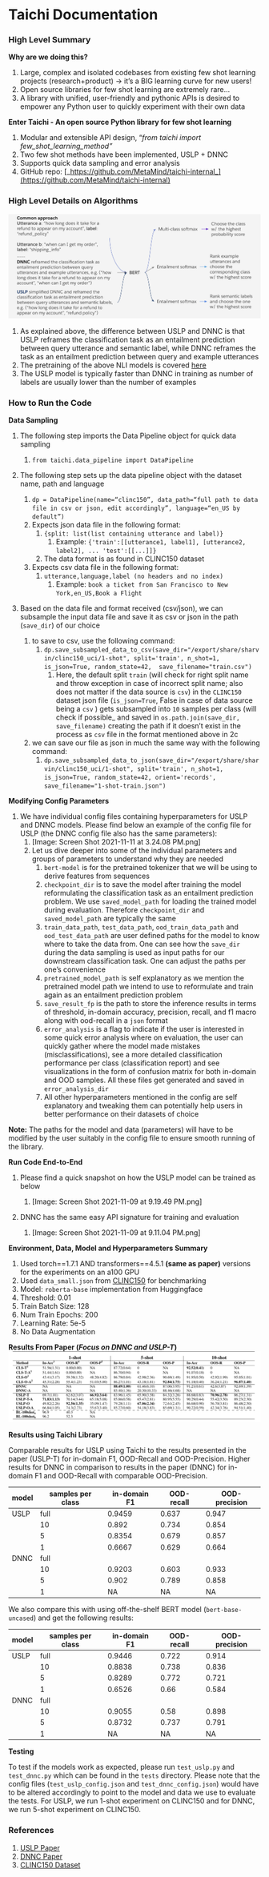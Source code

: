 # Taichi Documentation

### High Level Summary

**Why are we doing this?**

1. Large, complex and isolated codebases from existing few shot learning projects (research+product) → it’s a BIG learning curve for new users!
2. Open source libraries for few shot learning are extremely rare...
3. A library with unified, user-friendly and pythonic APIs is desired to empower any Python user to quickly experiment with their own data

**Enter Taichi - An open source Python library for few shot learning**

1. Modular and extensible API design, “*from taichi import few_shot_learning_method”*
2. Two few shot methods have been implemented, USLP + DNNC
3. Supports quick data sampling and error analysis
4. GitHub repo: [_https://github.com/MetaMind/taichi-internal_](https://github.com/MetaMind/taichi-internal)

### High Level Details on Algorithms

![Algorithms](./readme/USLP_and_DNNC.png)
1. As explained above, the difference between USLP and DNNC is that USLP reframes the classification task as an entailment prediction between query utterance and semantic label, while DNNC reframes the task as an entailment prediction between query and example utterances
2. The pretraining of the above NLI models is covered [here](https://github.com/salesforce/DNNC-few-shot-intent)
3. The USLP model is typically faster than DNNC in training as number of labels are usually lower than the number of examples

### How to Run the Code

**Data Sampling**

1. The following step imports the Data Pipeline object for quick data sampling
    1. `from taichi.data_pipeline import DataPipeline`
2. The following step sets up the data pipeline object with the dataset name, path and language

    1. `dp = DataPipeline(name=“clinc150”, data_path=“full path to data file in csv or json, edit accordingly”, language=“en_US by default”)`
    2. Expects json data file in the following format:
        1. `{split: list(list containing utterance and label)}`
            1. Example: `{'train':[[utterance1, label1], [utterance2, label2], ... 'test':[[...]]}`
        2. The data format is as found in CLINC150 dataset
    3. Expects csv data file in the following format:
        1. `utterance,language,label (no headers and no index)`
            1. Example: `book a ticket from San Francisco to New York,en_US,Book a Flight`
1. Based on the data file and format received (csv/json), we can subsample the input data file and save it as csv or json in the path (`save_dir`) of our choice
    1. to save to csv, use the following command:
        1. `dp.save_subsampled_data_to_csv(save_dir="/export/share/sharvin/clinc150_uci/1-shot", split='train', n_shot=1, is_json=True, random_state=42,  save_filename="train.csv")`
            1. Here, the default split `train`  (will check for right split name and throw exception in case of incorrect split name; also does not matter if the data source is `csv`) in the `CLINC150` dataset json file (`is_json=True`, False in case of data source being a `csv` ) gets subsampled into `10` samples per class (will check if possible_ and saved in `os.path.join(save_dir, save_filename)`  creating the path if it doesn’t exist in the process as `csv` file in the format mentioned above in 2c
    2. we can save our file as json in much the same way with the following command:
        1. `dp.save_subsampled_data_to_json(save_dir="/export/share/sharvin/clinc150_uci/1-shot", split='train', n_shot=1, is_json=True, random_state=42, orient='records', save_filename="1-shot-train.json")`

**Modifying Config Parameters**

1. We have individual config files containing hyperparameters for USLP and DNNC models. Please find below an example of the config file for USLP (the DNNC config file also has the same parameters):
    1. [Image: Screen Shot 2021-11-11 at 3.24.08 PM.png]
    2. Let us dive deeper into some of the individual parameters and groups of parameters to understand why they are needed
        1. `bert-model` is for the pretrained tokenizer that we will be using to derive features from sequences
        2. `checkpoint_dir` is to save the model after training the model reformulating the classification task as an entailment prediction problem. We use `saved_model_path` for loading the trained model during evaluation. Therefore `checkpoint_dir` and `saved_model_path` are typically the same
        3. `train_data_path`, `test_data_path`, `ood_train_data_path` and `ood_test_data_path` are user defined paths for the model to know where to take the data from. One can see how the `save_dir` during the data sampling is used as input paths for our downstream classification task. One can adjust the paths per one’s convenience
        4. `pretrained_model_path` is self explanatory as we mention the pretrained model path we intend to use to reformulate and train again as an entailment prediction problem
        5. `save_result_fp` is the path to store the inference results in terms of threshold, in-domain accuracy, precision, recall, and f1 macro along with ood-recall in a `json` format
        6. `error_analysis` is a flag to indicate if the user is interested in some quick error analysis where on evaluation, the user can quickly gather where the model made mistakes (misclassifications), see a more detailed classification performance per class (classification report) and see visualizations in the form of confusion matrix for both in-domain and OOD samples. All these files get generated and saved in `error_analysis_dir`
        7. All other hyperparameters mentioned in the config are self explanatory and tweaking them can potentially help users in better performance on their datasets of choice

**Note:** The paths for the model and data (parameters) will have to be modified by the user suitably in the config file to ensure smooth running of the library.


**Run Code End-to-End**

1. Please find a quick snapshot on how the USLP model can be trained as below
    1. [Image: Screen Shot 2021-11-09 at 9.19.49 PM.png]

1. DNNC has the same easy API signature for training and evaluation
    1. [Image: Screen Shot 2021-11-09 at 9.11.04 PM.png]

**Environment, Data, Model and Hyperparameters Summary**

1. Used torch==1.7.1 AND transformers==4.5.1 **(same as paper)** versions for the experiments on an a100 GPU
2. Used `data_small.json` from [CLINC150](https://github.com/clinc/oos-eval/tree/master/data) for benchmarking
3. Model: `roberta-base` implementation from Huggingface
4. Threshold: 0.01
5. Train Batch Size: 128
6. Num Train Epochs: 200
7. Learning Rate: 5e-5
8. No Data Augmentation

**Results From Paper (*Focus on DNNC and USLP-T*)**
![paper-results](./readme/USLP_Paper_Results.png)

**Results using Taichi Library**

Comparable results for USLP using Taichi to the results presented in the paper (USLP-T) for in-domain F1, OOD-Recall and OOD-Precision. Higher results for DNNC in comparison to results in the paper (DNNC) for in-domain F1 and OOD-Recall with comparable OOD-Precision.

|model	|samples per class	|in-domain F1	|OOD-recall	|OOD-precision	|
|---	|---	|---	|---	|---	|
|USLP	|full	|0.9459	|0.637	|0.947	|
|   |10	|0.892	|0.734	|0.854	|
|   |5	|0.8354	|0.679	|0.857	|
|   |1	|0.6667	|0.629	|0.664	|
|DNNC   |full	|	|	|	|
|   |10	|0.9203	|0.603	|0.933	|
|   |5	|0.902	|0.789	|0.858	|
|   |1	|NA	|NA	|NA	|

We also compare this with using off-the-shelf BERT model (`bert-base-uncased`) and get the following results:

|model	|samples per class	|in-domain F1	|OOD-recall	|OOD-precision	|
|---	|---	|---	|---	|---	|
|USLP	|full	|0.9446	|0.722	|0.914	|
|   |10	|0.8838	|0.738	|0.836	|
|   |5	|0.8289	|0.772	|0.721	|
|   |1	|0.6526	|0.66	|0.584	|
|DNNC	|full	|	|	|	|
|   |10	|0.9055	|0.58	|0.898	|
|   |5	|0.8732	|0.737	|0.791	|
|   |1	|NA	|NA	|NA	|


**Testing**

To test if the models work as expected, please run `test_uslp.py` and `test_dnnc.py` which can be found in the `tests` directory.
Please note that the config files (`test_uslp_config.json` and `test_dnnc_config.json`) would have to be altered accordingly to point to the model and data we use to evaluate the tests. For USLP, we run 1-shot experiment on CLINC150 and for DNNC, we run 5-shot experiment on CLINC150.


### References

1. [USLP Paper](https://aclanthology.org/2021.nlp4convai-1.2/)
1. [DNNC Paper](https://arxiv.org/abs/2010.13009)
1. [CLINC150 Dataset](https://github.com/clinc/oos-eval/tree/master/data)
